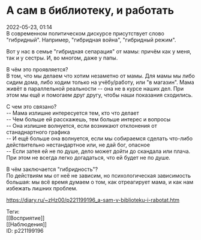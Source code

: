 А сам в библиотеку, и работать
===============================

   
 2022-05-23, 01:14   
  В современном политическом дискурсе присутствует слово "гибридный". Например, "гибридная война", "гибридный режим".   
   
 Вот у нас в семье "гибридная сепарация" от мамы: причём как у меня, так и у сестры. И, во многом, даже у папы.   
   
 В чём это проявляется?   
 В том, что мы делаем что хотим незаметно от мамы. Для мамы мы либо сидим дома, либо ходим только на учёбу/работу, или "в магазин". Мама живёт в параллельной реальности -- она не в курсе наших дел. При этом мы ещё и помогаем друг другу, чтобы наши показания сходились.   
   
 С чем это связано?   
 -- Мама излишне интересуется тем, кто что делает   
 -- Чем больше ей расскажешь, тем больше интерес и вопросы   
 -- Она излишне волнуется, если возникают отклонения от станаднартного графика   
 -- И ещё больше она волнуется, если мы собираемся сделать что-либо действительно нестандартное или, не дай бог, опасное   
 -- Если затея ей не по душе, дело может дойти до скандала или плача. При этом не всегда легко догадаться, что ей будет не по душе.   
   
 В чём заключается "гибридность"?   
 По действиям мы от неё не зависим, но психологическая зависимость большая: мы всё время думаем о том, как отреагирует мама, и как нам избежать лишних проблем.   
    
 <https://diary.ru/~zHz00/p221199196_a-sam-v-biblioteku-i-rabotat.htm>   
   
 Теги:   
 [[Восприятие]]   
 [[Наблюдения]]   
 ID: p221199196